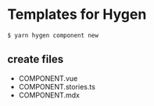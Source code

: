 # Templates for Hygen

~~~
$ yarn hygen component new
~~~

## create files

- COMPONENT.vue
- COMPONENT.stories.ts
- COMPONENT.mdx
